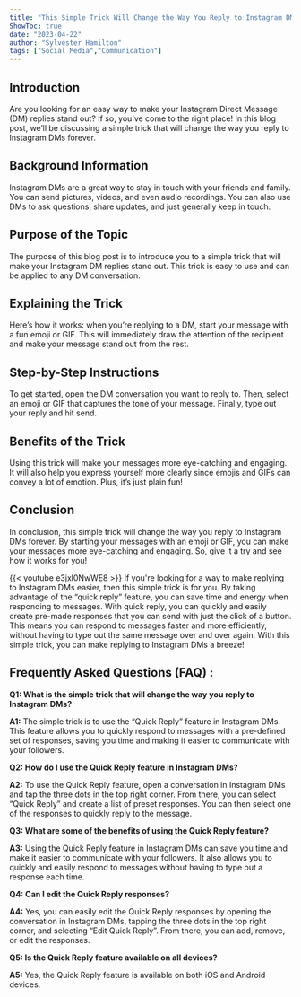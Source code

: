 ```yaml
---
title: "This Simple Trick Will Change the Way You Reply to Instagram DMs Forever!"
ShowToc: true 
date: "2023-04-22"
author: "Sylvester Hamilton" 
tags: ["Social Media","Communication"]
---
```

## Introduction
Are you looking for an easy way to make your Instagram Direct Message (DM) replies stand out? If so, you’ve come to the right place! In this blog post, we’ll be discussing a simple trick that will change the way you reply to Instagram DMs forever. 

## Background Information
Instagram DMs are a great way to stay in touch with your friends and family. You can send pictures, videos, and even audio recordings. You can also use DMs to ask questions, share updates, and just generally keep in touch. 

## Purpose of the Topic
The purpose of this blog post is to introduce you to a simple trick that will make your Instagram DM replies stand out. This trick is easy to use and can be applied to any DM conversation. 

## Explaining the Trick
Here’s how it works: when you’re replying to a DM, start your message with a fun emoji or GIF. This will immediately draw the attention of the recipient and make your message stand out from the rest. 

## Step-by-Step Instructions
To get started, open the DM conversation you want to reply to. Then, select an emoji or GIF that captures the tone of your message. Finally, type out your reply and hit send. 

## Benefits of the Trick
Using this trick will make your messages more eye-catching and engaging. It will also help you express yourself more clearly since emojis and GIFs can convey a lot of emotion. Plus, it’s just plain fun! 

## Conclusion
In conclusion, this simple trick will change the way you reply to Instagram DMs forever. By starting your messages with an emoji or GIF, you can make your messages more eye-catching and engaging. So, give it a try and see how it works for you!

{{< youtube e3jxl0NwWE8 >}} 
If you're looking for a way to make replying to Instagram DMs easier, then this simple trick is for you. By taking advantage of the “quick reply” feature, you can save time and energy when responding to messages. With quick reply, you can quickly and easily create pre-made responses that you can send with just the click of a button. This means you can respond to messages faster and more efficiently, without having to type out the same message over and over again. With this simple trick, you can make replying to Instagram DMs a breeze!

## Frequently Asked Questions (FAQ) :
**Q1: What is the simple trick that will change the way you reply to Instagram DMs?**

**A1:** The simple trick is to use the “Quick Reply” feature in Instagram DMs. This feature allows you to quickly respond to messages with a pre-defined set of responses, saving you time and making it easier to communicate with your followers. 

**Q2: How do I use the Quick Reply feature in Instagram DMs?**

**A2:** To use the Quick Reply feature, open a conversation in Instagram DMs and tap the three dots in the top right corner. From there, you can select “Quick Reply” and create a list of preset responses. You can then select one of the responses to quickly reply to the message. 

**Q3: What are some of the benefits of using the Quick Reply feature?**

**A3:** Using the Quick Reply feature in Instagram DMs can save you time and make it easier to communicate with your followers. It also allows you to quickly and easily respond to messages without having to type out a response each time. 

**Q4: Can I edit the Quick Reply responses?**

**A4:** Yes, you can easily edit the Quick Reply responses by opening the conversation in Instagram DMs, tapping the three dots in the top right corner, and selecting “Edit Quick Reply”. From there, you can add, remove, or edit the responses. 

**Q5: Is the Quick Reply feature available on all devices?**

**A5:** Yes, the Quick Reply feature is available on both iOS and Android devices.


